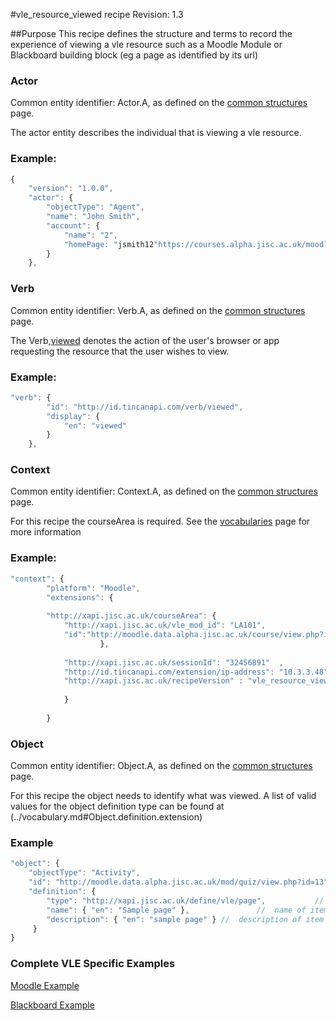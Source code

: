 #vle_resource_viewed recipe
Revision: 1.3

##Purpose
This recipe defines the structure and terms to record the experience of viewing a vle resource such as a Moodle Module or Blackboard building block (eg a page as identified by its url)

### Actor
Common entity identifier:  Actor.A, as defined on the [common structures](../common_structures.md#actora) page.

The actor entity describes the individual that is viewing a vle resource.

### Example:

``` Javascript
{
    "version": "1.0.0",
    "actor": {
        "objectType": "Agent",
        "name": "John Smith",
        "account": {
            "name": "2",
            "homePage: "jsmith12"https://courses.alpha.jisc.ac.uk/moodle"
        }
    },
```

### Verb
Common entity identifier: Verb.A, as defined on the [common structures](../common_structures.md#verba) page.

The Verb,[viewed](/vocabulary.md#verbs) denotes the action of the user's browser or app requesting the resource that the user wishes to view.

### Example:

``` javascript
"verb": {
        "id": "http://id.tincanapi.com/verb/viewed",
        "display": {
            "en": "viewed"
        }
    },
```
### Context
Common entity identifier: Context.A, as defined on the [common structures](../common_structures.md#contextc) page.

For this recipe the courseArea is required. See the [vocabularies](vocabulary.md#Umberella-course-area) page for more information

### Example:

``` javascript
"context": {
        "platform": "Moodle",
        "extensions": {
	
      	"http://xapi.jisc.ac.uk/courseArea": {
			"http://xapi.jisc.ac.uk/vle_mod_id": "LA101",
            "id":"http://moodle.data.alpha.jisc.ac.uk/course/view.php?id=4"
					},
					
		  	"http://xapi.jisc.ac.uk/sessionId": "32456891"  ,
		  	"http://id.tincanapi.com/extension/ip-address": "10.3.3.48"
			"http://xapi.jisc.ac.uk/recipeVersion" : "vle_resource_viewedV1.3"
			
			}
              
        }
```

### Object

Common entity identifier: Object.A, as defined on the [common structures](../common_structures.md#objecta) page.

For this recipe the object needs to identify what was viewed. A list of valid values  for the object definition type can be found at (../vocabulary.md#Object.definition.extension)

### Example

``` javascript
"object": {
	"objectType": "Activity",
	"id": "http://moodle.data.alpha.jisc.ac.uk/mod/quiz/view.php?id=13"   	 	//  unique id or url of the item being logged into
	"definition": {
		"type": "http://xapi.jisc.ac.uk/define/vle/page",			//  definition type as above
		"name": { "en": "Sample page" },			   //  name of item as returned by VLE
		"description": { "en": "sample page" } //  description of item as returned by VLE
	 }
}
```

### Complete VLE Specific Examples
[Moodle Example](/vle/moodle/moduleview.js)

[Blackboard Example](/vle/blackboard/course_content_access.json)

